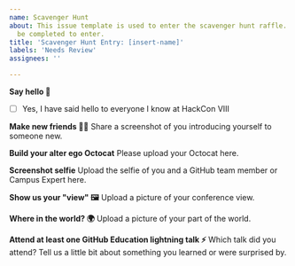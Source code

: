 ```yaml
---
name: Scavenger Hunt
about: This issue template is used to enter the scavenger hunt raffle. All tasks must
  be completed to enter.
title: 'Scavenger Hunt Entry: [insert-name]'
labels: 'Needs Review'
assignees: ''

---
```


**Say hello 👋**
- [ ] Yes, I have said hello to everyone I know at HackCon VIII

**Make new friends 👯‍♀️**
Share a screenshot of you introducing yourself to someone new.

**Build your alter ego Octocat**
Please upload your Octocat here.

**Screenshot selfie**
Upload the selfie of you and a GitHub team member or Campus Expert here.

**Show us your "view" 🖼**
Upload a picture of your conference view.

**Where in the world? 🌍**
Upload a picture of your part of the world.

**Attend at least one GitHub Education lightning talk ⚡️**
Which talk did you attend?
Tell us a little bit about something you learned or were surprised by.
